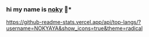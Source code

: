 ### **hi my name is [noky](https://github.com/nokyaya) 👋***

https://github-readme-stats.vercel.app/api/top-langs/?username=NOKYAYA&show_icons=true&theme=radical




